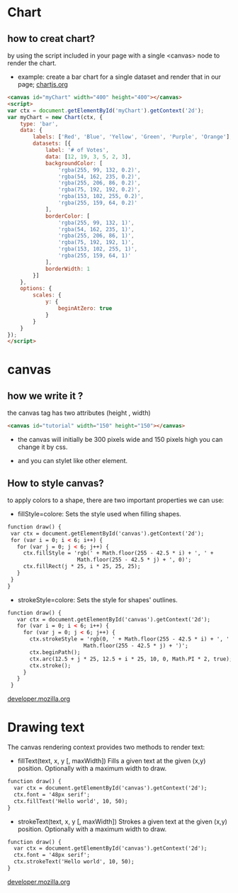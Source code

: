 # Chart

## how to creat chart?

by using the script included in your page with a single &lt;canvas&gt; node to render the chart.
 
- example: create a bar chart for a single dataset and render that in our page;
[chartjs.org](https://www.chartjs.org/docs/latest/)
``` html
<canvas id="myChart" width="400" height="400"></canvas>
<script>
var ctx = document.getElementById('myChart').getContext('2d');
var myChart = new Chart(ctx, {
    type: 'bar',
    data: {
        labels: ['Red', 'Blue', 'Yellow', 'Green', 'Purple', 'Orange'],
        datasets: [{
            label: '# of Votes',
            data: [12, 19, 3, 5, 2, 3],
            backgroundColor: [
                'rgba(255, 99, 132, 0.2)',
                'rgba(54, 162, 235, 0.2)',
                'rgba(255, 206, 86, 0.2)',
                'rgba(75, 192, 192, 0.2)',
                'rgba(153, 102, 255, 0.2)',
                'rgba(255, 159, 64, 0.2)'
            ],
            borderColor: [
                'rgba(255, 99, 132, 1)',
                'rgba(54, 162, 235, 1)',
                'rgba(255, 206, 86, 1)',
                'rgba(75, 192, 192, 1)',
                'rgba(153, 102, 255, 1)',
                'rgba(255, 159, 64, 1)'
            ],
            borderWidth: 1
        }]
    },
    options: {
        scales: {
            y: {
                beginAtZero: true
            }
        }
    }
});
</script>
```

# canvas
## how we write it ?
the canvas tag has two attributes (height , width)




```html
<canvas id="tutorial" width="150" height="150"></canvas>
```




- the canvas will initially be 300 pixels wide and 150 pixels high you can change it by css.


- and you can stylet like other element.

## How to style canvas?
 to apply colors to a shape, there are two important properties we can use: 
 - fillStyle=colore: Sets the style used when filling shapes.






 ```html
 function draw() {
  var ctx = document.getElementById('canvas').getContext('2d');
  for (var i = 0; i < 6; i++) {
    for (var j = 0; j < 6; j++) {
      ctx.fillStyle = 'rgb(' + Math.floor(255 - 42.5 * i) + ', ' +
                       Math.floor(255 - 42.5 * j) + ', 0)';
      ctx.fillRect(j * 25, i * 25, 25, 25);
    }
  }
}
```




 - strokeStyle=colore: Sets the style for shapes' outlines.
 
 
 
 ```html
 function draw() {
    var ctx = document.getElementById('canvas').getContext('2d');
    for (var i = 0; i < 6; i++) {
      for (var j = 0; j < 6; j++) {
        ctx.strokeStyle = 'rgb(0, ' + Math.floor(255 - 42.5 * i) + ', ' +
                         Math.floor(255 - 42.5 * j) + ')';
        ctx.beginPath();
        ctx.arc(12.5 + j * 25, 12.5 + i * 25, 10, 0, Math.PI * 2, true);
        ctx.stroke();
      }
    }
  }
  ```
[developer.mozilla.org](https://developer.mozilla.org/en-US/docs/Web/API/Canvas_API/Tutorial/Applying_styles_and_colors)

# Drawing text

The canvas rendering context provides two methods to render text:

- fillText(text, x, y [, maxWidth])
Fills a given text at the given (x,y) position. Optionally with a maximum width to draw.




```html
function draw() {
  var ctx = document.getElementById('canvas').getContext('2d');
  ctx.font = '48px serif';
  ctx.fillText('Hello world', 10, 50);
}
```



- strokeText(text, x, y [, maxWidth])
Strokes a given text at the given (x,y) position. Optionally with a maximum width to draw.
```html
function draw() {
  var ctx = document.getElementById('canvas').getContext('2d');
  ctx.font = '48px serif';
  ctx.strokeText('Hello world', 10, 50);
}
```
[developer.mozilla.org](https://developer.mozilla.org/en-US/docs/Web/API/Canvas_API/Tutorial/Drawing_text)




